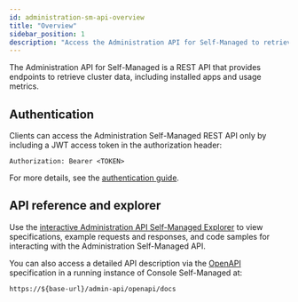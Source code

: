 ```yaml
---
id: administration-sm-api-overview
title: "Overview"
sidebar_position: 1
description: "Access the Administration API for Self-Managed to retrieve cluster data, including installed apps and usage metrics."
---
```


The Administration API for Self-Managed is a REST API that provides endpoints to retrieve cluster data, including installed apps and usage metrics.

## Authentication

Clients can access the Administration Self-Managed REST API only by including a JWT access token in the authorization header:

```
Authorization: Bearer <TOKEN>
```

For more details, see the [authentication guide](./administration-sm-api-authentication.md).

## API reference and explorer

Use the [interactive Administration API Self-Managed Explorer][administration-api-explorer] to view specifications, example requests and responses, and code samples for interacting with the Administration Self-Managed API.

You can also access a detailed API description via the [OpenAPI](https://www.openapis.org/) specification in a running instance of Console Self-Managed at:

```
https://${base-url}/admin-api/openapi/docs
```

[administration-api-explorer]: ./specifications/administration-api-self-managed.info.mdx
